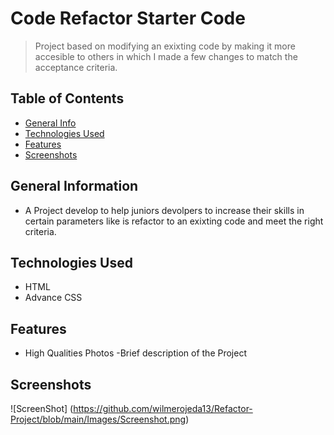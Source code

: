 # Code Refactor Starter Code
>Project based on modifying an exixting code  by making it more accesible to others in which I made a few changes to  match the acceptance criteria.

## Table of Contents 
* [General Info](#general-information)
* [Technologies Used](#technologies-used)
* [Features](#features)
* [Screenshots](#screenshots)

## General Information
- A Project develop to help juniors devolpers to increase their skills in certain parameters like is refactor to an  exixting code and meet the right criteria.

## Technologies Used
- HTML
- Advance CSS

## Features
- High Qualities Photos 
-Brief description of the Project

## Screenshots
![ScreenShot] (https://github.com/wilmerojeda13/Refactor-Project/blob/main/Images/Screenshot.png)

